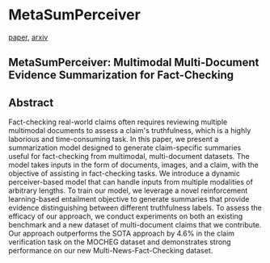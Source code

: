 # MetaSumPerceiver  

[paper](https://aclanthology.org/2024.acl-long.474/), [arxiv](https://arxiv.org/abs/2407.13089)  

## MetaSumPerceiver: Multimodal Multi-Document Evidence Summarization for Fact-Checking  


## Abstract  

Fact-checking real-world claims often requires reviewing multiple multimodal documents to assess a claim's truthfulness, which is a highly laborious and time-consuming task. In this paper, we present a summarization model designed to generate claim-specific summaries useful for fact-checking from multimodal, multi-document datasets. The model takes inputs in the form of documents, images, and a claim, with the objective of assisting in fact-checking tasks. We introduce a dynamic perceiver-based model that can handle inputs from multiple modalities of arbitrary lengths. To train our model, we leverage a novel reinforcement learning-based entailment objective to generate summaries that provide evidence distinguishing between different truthfulness labels. To assess the efficacy of our approach, we conduct experiments on both an existing benchmark and a new dataset of multi-document claims that we contribute. Our approach outperforms the SOTA approach by 4.6% in the claim verification task on the MOCHEG dataset and demonstrates strong performance on our new Multi-News-Fact-Checking dataset.
